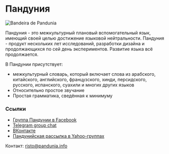 Пандуния
========

![](http://www.pandunia.info/kuvat/bandera.png "Bandeira de Pandunia")


Пандуния - это межкультурный плановый вспомогательный язык, имеющий своей целью достижение языковой нейтральности. Пандуния - продукт нескольких лет исследований, разработки дизайна и продолжающихся по сей день экспериментов. Развитие языка всё продолжается.

В Пандунии присутствует:

- межкультурный словарь, который включает слова из арабского, китайского, английского, французского, хинди, персидского, русского, испанского, суахили и многих других языков
- Относительно простое звучание
- Простая грамматика, сведённая к минимуму


### Ссылки

- [Группа Пандунии в Facebook](http://www.facebook.com/groups/pandunia)
- [Telegram group chat](https://t.me/joinchat/AAAAAEPVsifmS6xRLAlxVA)
- [ВКонтакте](https://vk.com/pandunia)
- [Пандунийская рассылка в Yahoo-группах](https://groups.yahoo.com/neo/groups/pandunia/info)


Контакт: [risto@pandunia.info](mailto:risto@pandunia.info)

